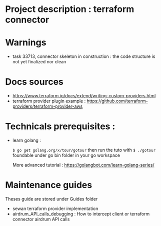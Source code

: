 # Project description : terraform connector

# Warnings
* task 33713, connector skeleton in construction : the code structure is not yet finalized nor clean

# Docs sources
* https://www.terraform.io/docs/extend/writing-custom-providers.html
* terraform provider plugin example : https://github.com/terraform-providers/terraform-provider-aws

#  Technicals prerequisites :
* learn golang :

  `$ go get golang.org/x/tour/gotour`
  then run the tuto  with `$ ./gotour` foundable under go bin folder in your go workspace

  More advanced tutorial : https://golangbot.com/learn-golang-series/

# Maintenance guides
Theses guide are stored under Guides folder
* sewan terraform provider implementation
* airdrum_API_calls_debugging : How to intercept client or terraform connector airdrum API calls
